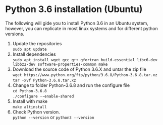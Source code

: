 # Python 3.6 installation (Ubuntu)
The following will gide you to install Python 3.6 in an Ubuntu system, however, you can replicate in most linux systems and for different python versions.

1. Update the repositories<br>
`sudo apt update`
2. Install dependencies<br>
`sudo apt install wget gcc g++ gfortran build-essential libc6-dev libbz2-dev software-properties-common make`
3. Download the source code of Python 3.6.X and untar the zip file<br>
`wget https://www.python.org/ftp/python/3.6.8/Python-3.6.8.tar.xz`<br>
`tar -xvf Python-3.6.8.tar.xz`
4. Change to folder Python-3.6.8 and run the configure file<br>
`cd Python-3.6.8`<br>
`./configure --enable-shared`
5. Install with make<br>
`make altinstall`
6. Check Python version.<br>
`python --version` or `python3 --version`
